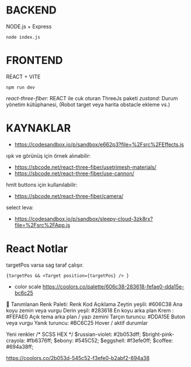 


# BACKEND 
NODE.js + Express

```
node index.js
```

# FRONTEND
REACT + VITE
```
npm run dev
```

*react-three-fiber*: REACT ile cuk oturan ThreeJs paketi
*zustand*: Durum yönetim kütüphanesi, (Robot target veya harita obstacle ekleme vs.)

# KAYNAKLAR

* https://codesandbox.io/p/sandbox/e662p3?file=%2Fsrc%2FEffects.js

ışık ve görünüş için örnek alınabilir: 
* https://sbcode.net/react-three-fiber/usetrimesh-materials/
* https://sbcode.net/react-three-fiber/use-cannon/

hmlt buttons için kullanılabilir:
* https://sbcode.net/react-three-fiber/camera/

select leva:
* https://codesandbox.io/p/sandbox/sleepy-cloud-3zk8rx?file=%2Fsrc%2FApp.js




# React Notlar
targetPos varsa sag taraf çalışır.
```
{targetPos && <Target position={targetPos} /> } 
```




* color scale
https://coolors.co/palette/606c38-283618-fefae0-dda15e-bc6c25





🌈 Tanımlanan Renk Paleti:
Renk	Kod	Açıklama
Zeytin yeşili: 	#606C38	Ana koyu zemin veya vurgu
Derin yeşil: 	#283618	En koyu arka plan
Krem	: #FEFAE0	Açık tema arka plan / yazı zemini
Tarçın turuncu: 	#DDA15E	Buton veya vurgu
Yanık turuncu: 	#BC6C25	Hover / aktif durumlar


Yeni renkler
/* SCSS HEX */
$russian-violet: #2b053dff;
$bright-pink-crayola: #fb6376ff;
$ebony: #545C52;
$eggshell: #f3efe0ff;
$coffee: #694a38ff;

https://coolors.co/2b053d-545c52-f3efe0-b2abf2-694a38
